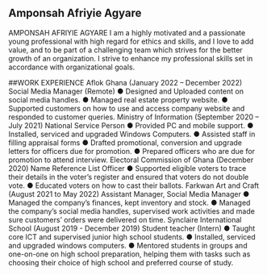 ## Amponsah Afriyie Agyare

AMPONSAH AFRIYIE AGYARE 
I am a highly motivated and a passionate young professional 
with high regard for ethics and skills, and I love to add value, 
and to be part of a challenging team which strives for the better 
growth of an organization. I strive to enhance my professional 
skills set in accordance with organizational goals. 

##WORK EXPERIENCE 
Aflok Ghana (January 2022 – December 2022) 
Social Media Manager (Remote) 
● Designed and Uploaded content on social media handles. 
● Managed real estate property website. 
● Supported customers on how to use and access company 
website and responded to customer queries. 
Ministry of Information (September 2020 – July 2021) 
National Service Person 
● Provided PC and mobile support. 
● Installed, serviced and upgraded Windows Computers. 
● Assisted staff in filling appraisal forms 
● Drafted promotional, conversion and upgrade letters for 
officers due for promotion. 
● Prepared officers who are due for promotion to attend 
interview. 
Electoral Commission of Ghana (December 2020) 
Name Reference List Officer 
● Supported eligible voters to trace their details in the voter’s 
register and ensured that voters do not double vote. 
● Educated voters on how to cast their ballots. 
Farkwan Art and Craft (August 2021 to May 2022) 
Assistant Manager, Social Media Manager 
● Managed the company’s finances, kept inventory and stock. 
● Managed the company’s social media handles, supervised 
work activities and made sure customers’ orders were delivered 
on time. 
Synclaire International School (August 2019 - December 
2019) 
Student teacher (Intern) 
● Taught core ICT and supervised junior high school students. 
● Installed, serviced and upgraded windows computers. 
● Mentored students in groups and one-on-one on high school 
preparation, helping them with tasks such as choosing their 
choice of high school and preferred course of study. 

<!--
**SpenzTech/SpenzTech** is a ✨ _special_ ✨ repository because its `README.md` (this file) appears on your GitHub profile.

Here are some ideas to get you started:

- 🔭 I’m currently working on ...

- 🌱 I’m currently learning ...

- 👯 I’m looking to collaborate on ...

- 🤔 I’m looking for help with ...
- 💬 Ask me about ...
- 📫 How to reach me: ...
- 😄 Pronouns: ...
- ⚡ Fun fact: ...
-->
